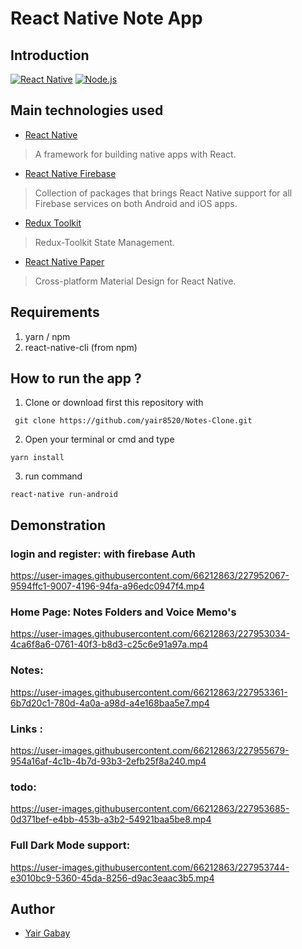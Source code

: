 # React Native Note App

## Introduction
[![React Native](https://img.shields.io/badge/React%20Native-0.70.6-blue.svg?style=rounded-square)](https://facebook.github.io/react-native/)
[![Node.js](https://img.shields.io/badge/Node.js-v.16.19.0-green.svg?style=rounded-square)](https://nodejs.org/)

## Main technologies used
- [React Native](https://github.com/facebook/react-native)
> A framework for building native apps with React.

- [React Native Firebase](https://rnfirebase.io/)
> Collection of packages that brings React Native support for all Firebase services on both Android and iOS apps.

- [Redux Toolkit](https://github.com/reduxjs/redux-toolkit)
> Redux-Toolkit State Management.

- [React Native Paper](https://github.com/callstack/react-native-paper)
> Cross-platform Material Design for React Native.



## Requirements
1. yarn / npm
2. react-native-cli (from npm)

## How to run the app ?
1. Clone or download first this repository with 
```
 git clone https://github.com/yair8520/Notes-Clone.git
```
2. Open your terminal or cmd and type
```
yarn install
```
3. run command
```
react-native run-android
```

## Demonstration

### login and register: with firebase Auth

https://user-images.githubusercontent.com/66212863/227952067-9594ffc1-9007-4196-94fa-a96edc0947f4.mp4

### Home Page: Notes Folders and Voice Memo's

https://user-images.githubusercontent.com/66212863/227953034-4ca6f8a6-0761-40f3-b8d3-c25c6e91a97a.mp4


### Notes:


https://user-images.githubusercontent.com/66212863/227953361-6b7d20c1-780d-4a0a-a98d-a4e168baa5e7.mp4


### Links :



https://user-images.githubusercontent.com/66212863/227955679-954a16af-4c1b-4b7d-93b3-2efb25f8a240.mp4



### todo:


https://user-images.githubusercontent.com/66212863/227953685-0d371bef-e4bb-453b-a3b2-54921baa5be8.mp4


### Full Dark Mode support:

https://user-images.githubusercontent.com/66212863/227953744-e3010bc9-5360-45da-8256-d9ac3eaac3b5.mp4


 
## Author
* [Yair Gabay](https://github.com/Yair8520)
